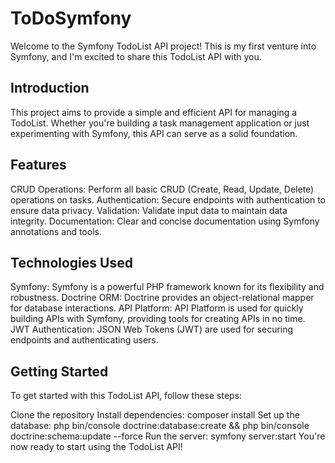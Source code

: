 # ToDoSymfony

Welcome to the Symfony TodoList API project! This is my first venture into Symfony, and I'm excited to share this TodoList API with you.

## Introduction
This project aims to provide a simple and efficient API for managing a TodoList. Whether you're building a task management application or just experimenting with Symfony, this API can serve as a solid foundation.

## Features
CRUD Operations: Perform all basic CRUD (Create, Read, Update, Delete) operations on tasks.
Authentication: Secure endpoints with authentication to ensure data privacy.
Validation: Validate input data to maintain data integrity.
Documentation: Clear and concise documentation using Symfony annotations and tools.

## Technologies Used
Symfony: Symfony is a powerful PHP framework known for its flexibility and robustness.
Doctrine ORM: Doctrine provides an object-relational mapper for database interactions.
API Platform: API Platform is used for quickly building APIs with Symfony, providing tools for creating APIs in no time.
JWT Authentication: JSON Web Tokens (JWT) are used for securing endpoints and authenticating users.

## Getting Started
To get started with this TodoList API, follow these steps:

Clone the repository
Install dependencies: composer install
Set up the database: php bin/console doctrine:database:create && php bin/console doctrine:schema:update --force
Run the server: symfony server:start
You're now ready to start using the TodoList API!
